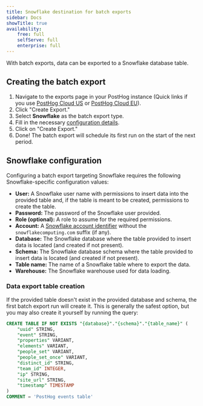 ```yaml
---
title: Snowflake destination for batch exports
sidebar: Docs
showTitle: true
availability:
    free: full
    selfServe: full
    enterprise: full
---
```


With batch exports, data can be exported to a Snowflake database table.

## Creating the batch export

1. Navigate to the exports page in your PostHog instance (Quick links if you use [PostHog Cloud US](https://app.posthog.com/exports) or [PostHog Cloud EU](https://eu.posthog.com/exports)).
2. Click "Create Export."
2. Select **Snowflake** as the batch export type.
3. Fill in the necessary [configuration details](#snowflake-configuration).
4. Click on "Create Export."
5. Done! The batch export will schedule its first run on the start of the next period.

## Snowflake configuration

Configuring a batch export targeting Snowflake requires the following Snowflake-specific configuration values:
* **User:** A Snowflake user name with permissions to insert data into the provided table and, if the table is meant to be created, permissions to create the table.
* **Password:** The password of the Snowflake user provided.
* **Role (optional):** A role to assume for the required permissions.
* **Account:** A [Snowflake account identifier](https://docs.snowflake.com/en/user-guide/admin-account-identifier) without the `snowflakecomputing.com` suffix (if any).
* **Database:** The Snowflake database where the table provided to insert data is located (and created if not present).
* **Schema:** The Snowflake database schema where the table provided to insert data is located (and created if not present).
* **Table name:** The name of a Snowflake table where to export the data.
* **Warehouse:** The Snowflake warehouse used for data loading.

### Data export table creation

If the provided table doesn't exist in the provided database and schema, the first batch export run will create it. This is generally the safest option, but you may also create it yourself by running the query:

```sql
CREATE TABLE IF NOT EXISTS "{database}"."{schema}"."{table_name}" (
    "uuid" STRING,
    "event" STRING,
    "properties" VARIANT,
    "elements" VARIANT,
    "people_set" VARIANT,
    "people_set_once" VARIANT,
    "distinct_id" STRING,
    "team_id" INTEGER,
    "ip" STRING,
    "site_url" STRING,
    "timestamp" TIMESTAMP
)
COMMENT = 'PostHog events table'
```
